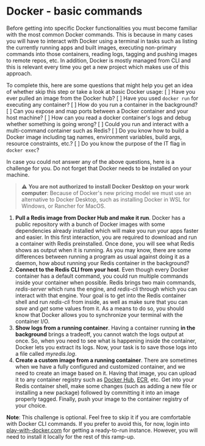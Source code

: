 # Docker - basic commands 

Before getting into specific Docker functionalities you must become familiar with the most common Docker commands. This is because in many cases you will have to interact with Docker using a terminal in tasks such as listing the currently running apps and built images, executing non-primary commands into those containers, reading logs, tagging and pushing images to remote repos, etc. In addition, Docker is mostly managed from CLI and this is relevant every time you get a new project which makes use of this approach.

To complete this, here are some questions that might help you get an idea of whether skip this step or take a look at basic Docker usage:
[ ] Have you ever pulled an image from the Docker hub?
[ ] Have you used `docker run` for executing any container?
[ ] How do you run a container in the background?
[ ] Can you expose and map ports between a Docker container and your host machine?
[ ] How can you read a docker container's logs and debug whether something is going wrong?
[ ] Could you run and interact with a multi-command container such as Redis? 
[ ] Do you know how to build a Docker image including tag names, environment variables, build args, resource constraints, etc.?
[ ] Do you know the purpose of the IT flag in `docker exec`?

In case you could not answer any of the above questions, here is a challenge for you. Do not forget that Docker needs to be installed on your machine.

> :warning: **You are not authorized to install Docker Desktop on your work computer**: Because of Docker's new pricing model we must use an alternative to Docker Desktop, such as installing Docker in WSL for Windows, or Rancher for MacOS.

1. **Pull a Redis image from Docker Hub and make it run**. Docker has a public repository with a bunch of Docker images with some dependencies already installed which will make you run your apps faster and easier. In this first interaction, you are required to download and run a container with Redis preinstalled. Once done, you will see what Redis shows as output when it is running. As you may know, there are some differences between running a program as usual against doing it as a daemon, how about running your Redis container in the background?
2. **Connect to the Redis CLI from your host**. Even though every Docker container has a default command, you could run multiple commands inside your container when possible. Redis brings two main commands, *redis-server* which runs the engine, and *redis-cli* through which you can interact with that engine. Your goal is to get into the Redis container shell and run *redis-cli* from inside, as well as make sure that you can *save* and *get* some values from it. As a means to do so, you should know that Docker allows you to synchronize your terminal with the container I/O.
3. **Show logs from a running container**. Having a container running **in the background** brings a tradeoff, you cannot watch the logs output at once. So, when you need to see what is happening inside the container, Docker lets you extract its logs. Now, your task is to save those logs into a file called *myredis.log*. 
4. **Create a custom image from a running container**. There are sometimes when we have a fully configured and customized container, and we need to create an image based on it. Having that image, you can upload it to any container registry such as [Docker Hub](https://hub.docker.com/), [ECR](https://aws.amazon.com/es/ecr/), etc. Get into your Redis container shell, make some changes (such as adding a new file or installing a new package) followed by committing it into an image properly tagged. Finally, push your image to the container registry of your choice.

**Note**: This challenge is optional. Feel free to skip it if you are comfortable with Docker CLI commands. If you prefer to avoid this, for now, login into [play-with-docker.com](https://labs.play-with-docker.com/) for getting a ready-to-run instance. However, you will need to install it locally for the rest of this ramp-up.
